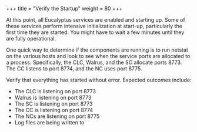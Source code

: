 +++
title = "Verify the Startup"
weight = 80
+++

At this point, all Eucalyptus services are enabled and starting up. Some of these services perform intensive initialization at start-up, particularly the first time they are started. You might have to wait a few minutes until they are fully operational. 

One quick way to determine if the components are running is to run netstat on the various hosts and look to see when the service ports are allocated to a process. Specifically, the CLC, Walrus, and the SC allocate ports 8773. The CC listens to port 8774, and the NC uses port 8775. 

Verify that everything has started without error. Expected outcomes include: 



* The CLC is listening on port 8773 
* Walrus is listening on port 8773 
* The SC is listening on port 8773 
* The CC is listening on port 8774 
* The NCs are listening on port 8775 
* Log files are being written to 
